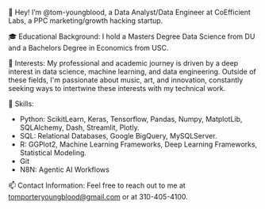 👋 Hey! I’m @tom-youngblood, a Data Analyst/Data Engineer at CoEfficient Labs, a PPC marketing/growth hacking startup.

🎓 Educational Background: I hold a Masters Degree Data Science from DU and a Bachelors Degree in Economics from USC.

👀 Interests: My professional and academic journey is driven by a deep interest in data science, machine learning, and data engineering. Outside of these fields, I'm passionate about music, art, and innovation, constantly seeking ways to intertwine these interests with my technical work.

🔨 Skills:
- Python: ScikitLearn, Keras, Tensorflow, Pandas, Numpy, MatplotLib, SQLAlchemy, Dash, Streamlit, Plotly.
- SQL: Relational Databases, Google BigQuery, MySQLServer.
- R: GGPlot2, Machine Learning Frameworks, Deep Learning Frameworks, Statistical Modeling.
- Git
- N8N: Agentic AI Workflows

📫 Contact Information: Feel free to reach out to me at tomporteryoungblood@gmail.com or at 310-405-4100.

<!---
tom-youngblood/tom-youngblood is a ✨ special ✨ repository because its `README.md` (this file) appears on your GitHub profile.
You can click the Preview link to take a look at your changes.
--->
